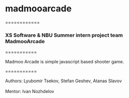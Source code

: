 # madmooarcade
============

### XS Software & NBU Summer intern project team MadmooArcade 

===========

Madmoo Arcade is simple javascript based shooter game. 

===========

Authors: Lyubomir Tsekov, Stefan Geshev, Atanas Slavov <br>  
Mentor: Ivan Nozhdelov
